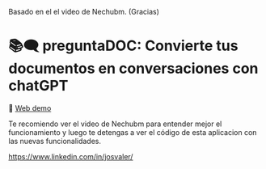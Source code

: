 Basado en el el video de Nechubm. (Gracias) 

# 📚🗨️  preguntaDOC: Convierte tus documentos en conversaciones con chatGPT

:link: [Web demo](https://nechubm-preguntadoc-app-tutorial-ct21ps.streamlit.app/)

Te recomiendo ver el video de Nechubm para entender mejor el funcionamiento y luego te detengas a ver el código de esta aplicacion con las nuevas funcionalidades.

https://www.linkedin.com/in/josvaler/
